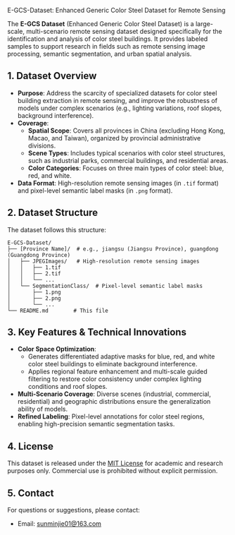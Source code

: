 E-GCS-Dataset: Enhanced Generic Color Steel Dataset for Remote Sensing  

The **E-GCS Dataset** (Enhanced Generic Color Steel Dataset) is a large-scale, multi-scenario remote sensing dataset designed specifically for the identification and analysis of color steel buildings. It provides labeled samples to support research in fields such as remote sensing image processing, semantic segmentation, and urban spatial analysis.  


## 1. Dataset Overview  

- **Purpose**: Address the scarcity of specialized datasets for color steel building extraction in remote sensing, and improve the robustness of models under complex scenarios (e.g., lighting variations, roof slopes, background interference).  
- **Coverage**:  
  - **Spatial Scope**: Covers all provinces in China (excluding Hong Kong, Macao, and Taiwan), organized by provincial administrative divisions.  
  - **Scene Types**: Includes typical scenarios with color steel structures, such as industrial parks, commercial buildings, and residential areas.  
  - **Color Categories**: Focuses on three main types of color steel: blue, red, and white.  
- **Data Format**: High-resolution remote sensing images (in `.tif` format) and pixel-level semantic label masks (in `.png` format).


## 2. Dataset Structure  

The dataset follows this structure:  
```
E-GCS-Dataset/
├── [Province Name]/  # e.g., jiangsu (Jiangsu Province), guangdong (Guangdong Province)
│   ├── JPEGImages/   # High-resolution remote sensing images
│   │   ├── 1.tif
│   │   ├── 2.tif
│   │   └── ...
│   └── SegmentationClass/  # Pixel-level semantic label masks
│       ├── 1.png
│       ├── 2.png
│       └── ...
└── README.md        # This file
```  


## 3. Key Features & Technical Innovations  

- **Color Space Optimization**:  
  - Generates differentiated adaptive masks for blue, red, and white color steel buildings to eliminate background interference.  
  - Applies regional feature enhancement and multi-scale guided filtering to restore color consistency under complex lighting conditions and roof slopes.  
- **Multi-Scenario Coverage**: Diverse scenes (industrial, commercial, residential) and geographic distributions ensure the generalization ability of models.  
- **Refined Labeling**: Pixel-level annotations for color steel regions, enabling high-precision semantic segmentation tasks.  


## 4. License  

This dataset is released under the [MIT License](https://opensource.org/licenses/MIT) for academic and research purposes only. Commercial use is prohibited without explicit permission.  


## 5. Contact  

For questions or suggestions, please contact:  
- Email: sunminjie01@163.com
